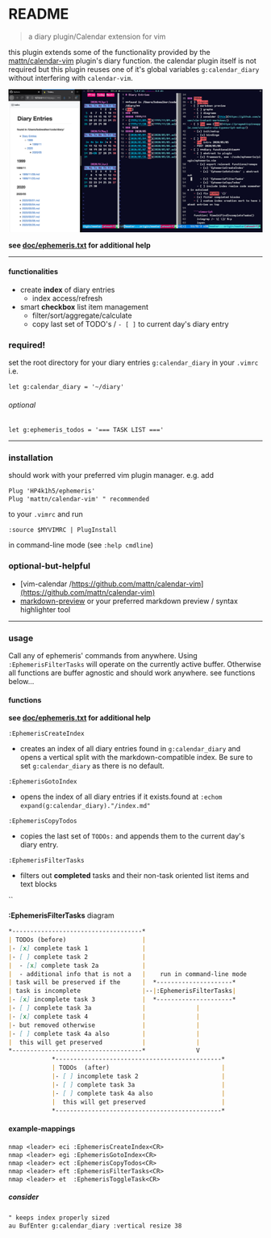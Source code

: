 # README

> a diary plugin/Calendar extension for vim

this plugin extends some of the functionality provided by the
[mattn/calendar-vim](https://github.com/mattn/calendar-vim) plugin's
diary function. the calendar plugin itself is not required but this
plugin reuses one of it's global variables `g:calendar_diary` without
interfering with `calendar-vim`.

![diary index and markdown side-by-side](img/side-by-side.png)

**see [doc/ephemeris.txt](doc/ephemeris.txt) for additional help**

---------------------------------------------
#### functionalities

- create **index** of diary entries
  - index access/refresh
- smart **checkbox** list item management
  - filter/sort/aggregate/calculate
  - copy last set of TODO's / `- [ ]` to current day's diary entry

### required!

set the root directory for your diary entries `g:calendar_diary` in your
`.vimrc` i.e.

```vim
let g:calendar_diary = '~/diary'
```

###### optional

```vim
let g:ephemeris_todos = '=== TASK LIST ==='
```

---------------------------------------------
### installation

should work with your preferred vim plugin manager. e.g. add

```vim
Plug 'HP4k1h5/ephemeris'
Plug 'mattn/calendar-vim' " recommended
```

to your `.vimrc` and run

```vim
:source $MYVIMRC | PlugInstall
```

in command-line mode (see `:help cmdline`)

### optional-but-helpful
- [vim-calendar
    /https://github.com/mattn/calendar-vim](https://github.com/mattn/calendar-vim)
- [markdown-preview](https://github.com/iamcco/markdown-preview.nvim)
    or your preferred markdown preview / syntax highlighter tool

---------------------------------------------
### usage

Call any of ephemeris' commands from anywhere.  Using `:EphemerisFilterTasks`
will operate on the currently active buffer. Otherwise all functions are
buffer agnostic and should work anywhere. see functions below...

#### functions

**see [doc/ephemeris.txt](doc/ephemeris.txt) for additional help**

```vim
:EphemerisCreateIndex
```

- creates an index of all diary entries found in `g:calendar_diary`
    and opens a vertical split with the markdown-compatible index. Be
    sure to set `g:calendar_diary` as there is no default.

```vim
:EphemerisGotoIndex
```

- opens the index of all diary entries if it exists.found at
    `:echom expand(g:calendar_diary)."/index.md"`

```vim
:EphemerisCopyTodos
```

- copies the last set of `TODOs:` and appends them to the current
    day's diary entry.

```vim
:EphemerisFilterTasks
```

- filters out **completed** tasks and their non-task oriented list
    items and text blocks

``

**:EphemerisFilterTasks** diagram

```md
*------------------------------------*
| TODOs (before)                     |
|- [x] complete task 1               |
|- [ ] complete task 2               |
|  - [x] complete task 2a            |
|  - additional info that is not a   |    run in command-line mode
| task will be preserved if the      |  *---------------------*
| task is incomplete                 |--|:EphemerisFilterTasks|
|- [x] incomplete task 3             |  *---------------------*
|- [ ] complete task 3a              |              |
|- [x] complete task 4               |              |
|- but removed otherwise             |              |
|- [ ] complete task 4a also         |              |
|  this will get preserved           |              |
*------------------------------------*              V
            *----------------------------------------------*
            | TODOs  (after)                               |
            |- [ ] incomplete task 2                       |
            |- [ ] complete task 3a                        |
            |- [ ] complete task 4a also                   |
            |  this will get preserved                     |
            *----------------------------------------------*
```

#### example-mappings

```vim
nmap <leader> eci :EphemerisCreateIndex<CR>
nmap <leader> egi :EphemerisGotoIndex<CR>
nmap <leader> ect :EphemerisCopyTodos<CR>
nmap <leader> eft :EphemerisFilterTasks<CR>
nmap <leader> et  :EphemerisToggleTask<CR>
```

##### consider

```vim
" keeps index properly sized
au BufEnter g:calendar_diary :vertical resize 38
```
